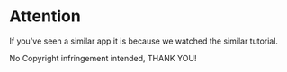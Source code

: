 # Attention
If you've seen a similar app it is because we watched the similar tutorial.

No Copyright infringement intended, THANK YOU!
